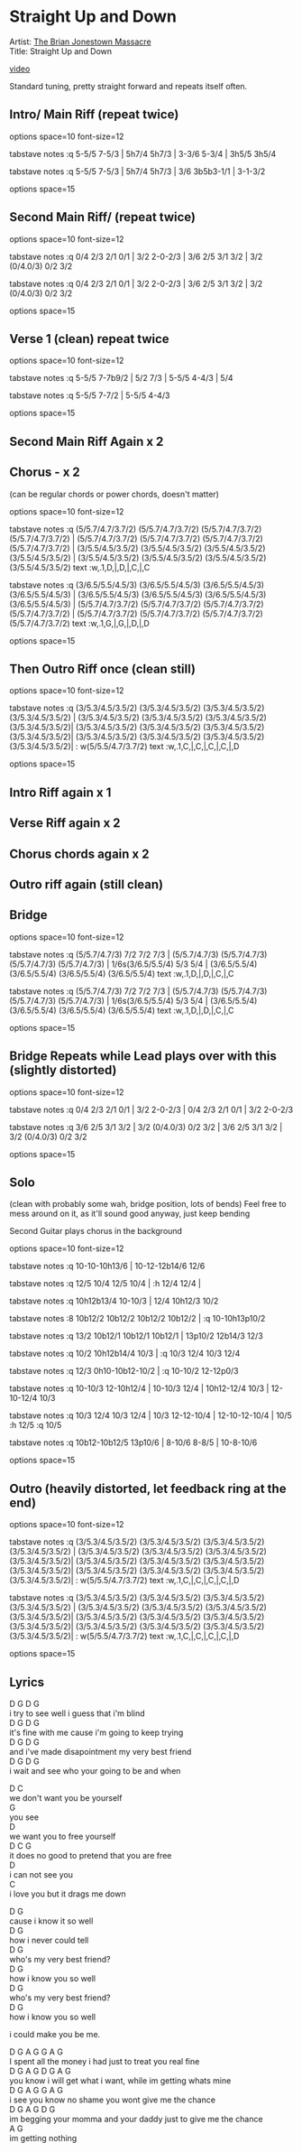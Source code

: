 # Straight Up and Down

Artist: [The Brian Jonestown Massacre](../artists.md)  
Title: Straight Up and Down  

[video](https://www.youtube.com/watch?v=45HPaTF0u7U)

Standard tuning, pretty straight forward and repeats itself often.

## Intro/ Main Riff (repeat twice)

<div class="vex-tabdiv"
    width=680 scale=1.0
    >

options space=10 font-size=12

tabstave
    notes :q 5-5/5 7-5/3 | 5h7/4 5h7/3 | 3-3/6 5-3/4 | 3h5/5 3h5/4

tabstave
    notes :q 5-5/5 7-5/3 | 5h7/4 5h7/3 | 3/6 3b5b3-1/1 | 3-1-3/2

options space=15
</div>

## Second Main Riff/ (repeat twice)

<div class="vex-tabdiv"
    width=680 scale=1.0
    >

options space=10 font-size=12

tabstave
    notes :q 0/4 2/3 2/1 0/1 | 3/2 2-0-2/3 | 3/6 2/5 3/1 3/2 | 3/2 (0/4.0/3) 0/2 3/2

tabstave
    notes :q 0/4 2/3 2/1 0/1 | 3/2 2-0-2/3 | 3/6 2/5 3/1 3/2 | 3/2 (0/4.0/3) 0/2 3/2

options space=15
</div>

## Verse 1 (clean) repeat twice

<div class="vex-tabdiv"
    width=680 scale=1.0
    >

options space=10 font-size=12

tabstave
    notes :q 5-5/5 7-7b9/2 | 5/2 7/3 | 5-5/5 4-4/3 | 5/4

tabstave
    notes :q 5-5/5 7-7/2 | 5-5/5 4-4/3

options space=15
</div>

## Second Main Riff Again x 2

## Chorus  - x 2

(can be regular chords or power chords, doesn't matter)

<div class="vex-tabdiv"
    width=680 scale=1.0
    >

options space=10 font-size=12

tabstave
    notes :q (5/5.7/4.7/3.7/2) (5/5.7/4.7/3.7/2) (5/5.7/4.7/3.7/2) (5/5.7/4.7/3.7/2) | (5/5.7/4.7/3.7/2) (5/5.7/4.7/3.7/2) (5/5.7/4.7/3.7/2) (5/5.7/4.7/3.7/2) | (3/5.5/4.5/3.5/2) (3/5.5/4.5/3.5/2) (3/5.5/4.5/3.5/2) (3/5.5/4.5/3.5/2) | (3/5.5/4.5/3.5/2) (3/5.5/4.5/3.5/2) (3/5.5/4.5/3.5/2) (3/5.5/4.5/3.5/2)
    text :w,.1,D,|,D,|,C,|,C

tabstave
    notes :q (3/6.5/5.5/4.5/3) (3/6.5/5.5/4.5/3) (3/6.5/5.5/4.5/3) (3/6.5/5.5/4.5/3) | (3/6.5/5.5/4.5/3) (3/6.5/5.5/4.5/3) (3/6.5/5.5/4.5/3) (3/6.5/5.5/4.5/3) | (5/5.7/4.7/3.7/2) (5/5.7/4.7/3.7/2) (5/5.7/4.7/3.7/2) (5/5.7/4.7/3.7/2) | (5/5.7/4.7/3.7/2) (5/5.7/4.7/3.7/2) (5/5.7/4.7/3.7/2) (5/5.7/4.7/3.7/2)
    text :w,.1,G,|,G,|,D,|,D

options space=15
</div>

## Then Outro Riff once (clean still)

<div class="vex-tabdiv"
    width=680 scale=1.0
    >

options space=10 font-size=12

tabstave
    notes :q (3/5.3/4.5/3.5/2) (3/5.3/4.5/3.5/2) (3/5.3/4.5/3.5/2) (3/5.3/4.5/3.5/2) | (3/5.3/4.5/3.5/2) (3/5.3/4.5/3.5/2) (3/5.3/4.5/3.5/2) (3/5.3/4.5/3.5/2)| (3/5.3/4.5/3.5/2) (3/5.3/4.5/3.5/2) (3/5.3/4.5/3.5/2) (3/5.3/4.5/3.5/2)| (3/5.3/4.5/3.5/2) (3/5.3/4.5/3.5/2) (3/5.3/4.5/3.5/2) (3/5.3/4.5/3.5/2)| : w(5/5.5/4.7/3.7/2)
    text :w,.1,C,|,C,|,C,|,C,|,D

options space=15
</div>

## Intro Riff again x 1

## Verse Riff again x 2

## Chorus chords again x 2

## Outro riff again (still clean)

## Bridge

<div class="vex-tabdiv"
    width=680 scale=1.0
    >

options space=10 font-size=12

tabstave
    notes :q (5/5.7/4.7/3) 7/2 7/2 7/3 | (5/5.7/4.7/3) (5/5.7/4.7/3) (5/5.7/4.7/3) (5/5.7/4.7/3) | 1/6s(3/6.5/5.5/4) 5/3 5/4 | (3/6.5/5.5/4) (3/6.5/5.5/4) (3/6.5/5.5/4) (3/6.5/5.5/4)
    text :w,.1,D,|,D,|,C,|,C

tabstave
    notes :q (5/5.7/4.7/3) 7/2 7/2 7/3 | (5/5.7/4.7/3) (5/5.7/4.7/3) (5/5.7/4.7/3) (5/5.7/4.7/3) | 1/6s(3/6.5/5.5/4) 5/3 5/4 | (3/6.5/5.5/4) (3/6.5/5.5/4) (3/6.5/5.5/4) (3/6.5/5.5/4)
    text :w,.1,D,|,D,|,C,|,C

options space=15
</div>

## Bridge Repeats while Lead plays over with this (slightly distorted)

<div class="vex-tabdiv"
    width=680 scale=1.0
    >

options space=10 font-size=12

tabstave
    notes :q 0/4 2/3 2/1 0/1 | 3/2 2-0-2/3 | 0/4 2/3 2/1 0/1 | 3/2 2-0-2/3

tabstave
    notes :q 3/6 2/5 3/1 3/2 | 3/2 (0/4.0/3) 0/2 3/2 | 3/6 2/5 3/1 3/2 | 3/2 (0/4.0/3) 0/2 3/2

options space=15
</div>

## Solo

(clean with probably some wah, bridge position, lots of bends)
Feel free to mess around on it, as it'll sound good anyway, just keep bending

Second Guitar plays chorus in the background

<div class="vex-tabdiv"
    width=680 scale=1.0
    >

options space=10 font-size=12

tabstave
    notes :q 10-10-10h13/6 | 10-12-12b14/6 12/6

tabstave
    notes :q 12/5 10/4 12/5 10/4 | :h 12/4 12/4 |

tabstave
    notes :q 10h12b13/4 10-10/3 | 12/4 10h12/3 10/2

tabstave
    notes :8 10b12/2 10b12/2 10b12/2 10b12/2 | :q 10-10h13p10/2

tabstave
    notes :q 13/2 10b12/1 10b12/1 10b12/1 | 13p10/2 12b14/3 12/3

tabstave
    notes :q 10/2 10h12b14/4 10/3 | :q 10/3 12/4 10/3 12/4 

tabstave
    notes :q 12/3 0h10-10b12-10/2 | :q 10-10/2 12-12p0/3

tabstave
    notes :q 10-10/3 12-10h12/4 | 10-10/3 12/4 | 10h12-12/4 10/3 | 12-10-12/4 10/3

tabstave
    notes :q 10/3 12/4 10/3 12/4 | 10/3 12-12-10/4 | 12-10-12-10/4 | 10/5 :h 12/5 :q 10/5

tabstave
    notes :q 10b12-10b12/5 13p10/6 | 8-10/6 8-8/5 | 10-8-10/6

options space=15


</div>

## Outro (heavily distorted, let feedback ring at the end)

<div class="vex-tabdiv"
    width=680 scale=1.0
    >

options space=10 font-size=12

tabstave
    notes :q (3/5.3/4.5/3.5/2) (3/5.3/4.5/3.5/2) (3/5.3/4.5/3.5/2) (3/5.3/4.5/3.5/2) | (3/5.3/4.5/3.5/2) (3/5.3/4.5/3.5/2) (3/5.3/4.5/3.5/2) (3/5.3/4.5/3.5/2)| (3/5.3/4.5/3.5/2) (3/5.3/4.5/3.5/2) (3/5.3/4.5/3.5/2) (3/5.3/4.5/3.5/2)| (3/5.3/4.5/3.5/2) (3/5.3/4.5/3.5/2) (3/5.3/4.5/3.5/2) (3/5.3/4.5/3.5/2)| : w(5/5.5/4.7/3.7/2)
    text :w,.1,C,|,C,|,C,|,C,|,D

tabstave
    notes :q (3/5.3/4.5/3.5/2) (3/5.3/4.5/3.5/2) (3/5.3/4.5/3.5/2) (3/5.3/4.5/3.5/2) | (3/5.3/4.5/3.5/2) (3/5.3/4.5/3.5/2) (3/5.3/4.5/3.5/2) (3/5.3/4.5/3.5/2)| (3/5.3/4.5/3.5/2) (3/5.3/4.5/3.5/2) (3/5.3/4.5/3.5/2) (3/5.3/4.5/3.5/2)| (3/5.3/4.5/3.5/2) (3/5.3/4.5/3.5/2) (3/5.3/4.5/3.5/2) (3/5.3/4.5/3.5/2)| : w(5/5.5/4.7/3.7/2)
    text :w,.1,C,|,C,|,C,|,C,|,D

options space=15
</div>

## Lyrics

D       G                              D       G  
i try to see well i guess that i'm blind  
D               G                        D         G  
it's fine with me cause i'm going to keep trying  
D                 G                         D      G  
and i've made disapointment my very best friend  
D             G                      D          G  
i wait and see who your going to be and when  

D                 C  
we don't want you be yourself  
    G  
you see  
                 D  
we want you to free yourself  
   D                  C                  G  
it does no good to pretend that you are free  
             D  
i can not see you  
                   C  
i love you but it drags me down  


D                   G  
cause i know it so well  
D                     G  
   how i never could tell  
                     D       G  
who's my very best friend?  
                   D       G  
how i know you so well  
                     D       G  
who's my very best friend?  
                   D       G  
how i know you so well  

i could make you be me.  

   D            G        A           G  G  A  G  
I spent all the money i had just to treat you real fine  
     D           G           A               G  D   G A G  
you know i will get what i want, while im getting whats mine  
   D           G      A           G G  A  G  
i see you know no shame you wont give me the chance  
   D           G               A             G  D     G  
im begging your momma and your daddy just to give me the chance  
A    G  
im getting nothing  